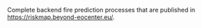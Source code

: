 Complete backend fire prediction processes that are published in https://riskmap.beyond-eocenter.eu/.

